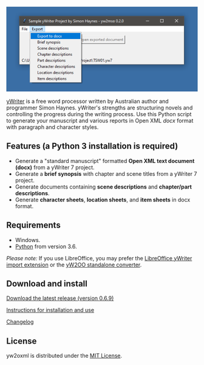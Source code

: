 ![screenshot](Screenshots/screen01.png)



[yWriter](http://spacejock.com/yWriter7.html) is a free word processor written by Australian author and programmer Simon Haynes. yWriter's strengths are structuring novels and controlling the progress during the writing process. Use this Python script to generate your manuscript and various reports in Open XML *docx* format with paragraph and character styles.


## Features (a Python 3 installation is required)

- Generate a "standard manuscript" formatted **Open XML text document (docx)** from a yWriter 7 project.
- Generate a **brief synopsis** with chapter and scene titles from a yWriter 7 project.
- Generate documents containing **scene descriptions** and **chapter/part descriptions**.
- Generate **character sheets**, **location sheets**, and **item sheets** in docx format.
  
## Requirements

- Windows.
- [Python](https://www.python.org/) from version 3.6.

*Please note:* If you use LibreOffice, you may prefer the [LibreOffice yWriter import extension](https://peter88213.github.io/yw-cnv) or the [yW2OO standalone converter](https://peter88213.github.io/yW2OO).

## Download and install

[Download the latest release (version 0.6.9)](https://raw.githubusercontent.com/peter88213/yw2yw2oxmlllin/dist/yw2oxml.99.0.zip)

[Instructions for installation and use](usage)

[Changelog](changelog)

## License

yw2oxml is distributed under the [MIT License](http://www.opensource.org/licenses/mit-license.php).


 




